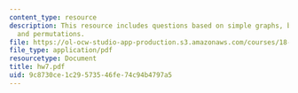 ```yaml
---
content_type: resource
description: This resource includes questions based on simple graphs, billiard trajectory,
  and permutations.
file: https://ol-ocw-studio-app-production.s3.amazonaws.com/courses/18-315-combinatorial-theory-introduction-to-graph-theory-extremal-and-enumerative-combinatorics-spring-2005/9c8730ce1c29573546fe74c94b4797a5_hw7.pdf
file_type: application/pdf
resourcetype: Document
title: hw7.pdf
uid: 9c8730ce-1c29-5735-46fe-74c94b4797a5
---
```

